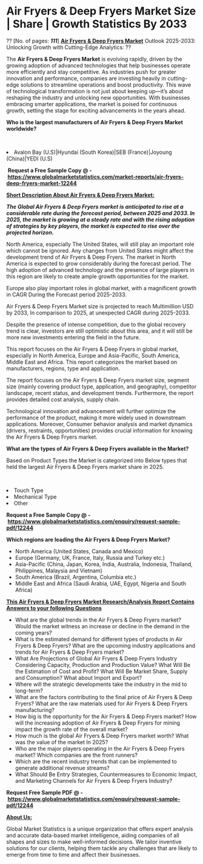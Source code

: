 <H1>Air Fryers & Deep Fryers Market Size | Share | Growth Statistics By 2033</H1><p>?? [No. of pages:&nbsp;<strong><em>111</em></strong>]&nbsp;<strong><a href="https://www.globalmarketstatistics.com/market-reports/air-fryers-deep-fryers-market-12244">Air Fryers & Deep Fryers&nbsp;Market</a></strong>&nbsp;Outlook 2025-2033: Unlocking Growth with Cutting-Edge Analytics: ??</p><p>The <strong>Air Fryers & Deep Fryers Market</strong> is evolving rapidly, driven by the growing adoption of advanced technologies that help businesses operate more efficiently and stay competitive. As industries push for greater innovation and performance, companies are investing heavily in cutting-edge solutions to streamline operations and boost productivity. This wave of technological transformation is not just about keeping up&mdash;it&rsquo;s about reshaping the industry and unlocking new opportunities. With businesses embracing smarter applications, the market is poised for continuous growth, setting the stage for exciting advancements in the years ahead.</p><p><strong>Who is the largest manufacturers of Air Fryers & Deep Fryers Market worldwide?</strong></p><p>&nbsp;<li>Avalon Bay (U.S)|Hyundai (South Korea)|SEB (France)|Joyoung (China)|YEDI (U.S)</p><p>&nbsp;<strong>Request a Free Sample Copy @ -&nbsp;<a href="https://www.globalmarketstatistics.com/market-reports/air-fryers-deep-fryers-market-12244">https://www.globalmarketstatistics.com/market-reports/air-fryers-deep-fryers-market-12244</a></strong></p><p><strong><u>Short Description About Air Fryers & Deep Fryers Market:</u></strong></p><p><strong><em>The Global Air Fryers & Deep Fryers market is anticipated to rise at a considerable rate during the forecast period, between 2025 and 2033. In 2025, the market is growing at a steady rate and with the rising adoption of strategies by key players, the market is expected to rise over the projected horizon.</em></strong></p><p>North America, especially The United States, will still play an important role which cannot be ignored. Any changes from United States might affect the development trend of Air Fryers & Deep Fryers. The market in North America is expected to grow considerably during the forecast period. The high adoption of advanced technology and the presence of large players in this region are likely to create ample growth opportunities for the market.</p><p>Europe also play important roles in global market, with a magnificent growth in CAGR During the Forecast period 2025-2033.</p><p>Air Fryers & Deep Fryers Market size is projected to reach Multimillion USD by 2033, In comparison to 2025, at unexpected CAGR during 2025-2033.</p><p>Despite the presence of intense competition, due to the global recovery trend is clear, investors are still optimistic about this area, and it will still be more new investments entering the field in the future.</p><p>This report focuses on the Air Fryers & Deep Fryers in global market, especially in North America, Europe and Asia-Pacific, South America, Middle East and Africa. This report categorizes the market based on manufacturers, regions, type and application.</p><p>The report focuses on the Air Fryers & Deep Fryers market size, segment size (mainly covering product type, application, and geography), competitor landscape, recent status, and development trends. Furthermore, the report provides detailed cost analysis, supply chain.</p><p>Technological innovation and advancement will further optimize the performance of the product, making it more widely used in downstream applications. Moreover, Consumer behavior analysis and market dynamics (drivers, restraints, opportunities) provides crucial information for knowing the Air Fryers & Deep Fryers market.</p><p><strong>What are the types of Air Fryers & Deep Fryers available in the Market?</strong></p><p>Based on Product Types the Market is categorized into Below types that held the largest Air Fryers & Deep Fryers market share in 2025.</p><p>&nbsp;<li>Touch Type<li> Mechanical Type<li> Other&nbsp;</p><p><strong>Request a Free Sample Copy @ -&nbsp;<a href="https://www.globalmarketstatistics.com/enquiry/request-sample-pdf/12244">https://www.globalmarketstatistics.com/enquiry/request-sample-pdf/12244</a></strong></p><p><strong>Which regions are leading the Air Fryers & Deep Fryers Market?</strong></p><ul><li>North America (United States, Canada and Mexico)</li><li>Europe (Germany, UK, France, Italy, Russia and Turkey etc.)</li><li>Asia-Pacific (China, Japan, Korea, India, Australia, Indonesia, Thailand, Philippines, Malaysia and Vietnam)</li><li>South America (Brazil, Argentina, Columbia etc.)</li><li>Middle East and Africa (Saudi Arabia, UAE, Egypt, Nigeria and South Africa)</li></ul><p><strong><u>This Air Fryers & Deep Fryers Market Research/Analysis Report Contains Answers to your following Questions</u></strong></p><ul><li>What are the global trends in the Air Fryers & Deep Fryers market? Would the market witness an increase or decline in the demand in the coming years?</li><li>What is the estimated demand for different types of products in Air Fryers & Deep Fryers? What are the upcoming industry applications and trends for Air Fryers & Deep Fryers market?</li><li>What Are Projections of Global Air Fryers & Deep Fryers Industry Considering Capacity, Production and Production Value? What Will Be the Estimation of Cost and Profit? What Will Be Market Share, Supply and Consumption? What about Import and Export?</li><li>Where will the strategic developments take the industry in the mid to long-term?</li><li>What are the factors contributing to the final price of Air Fryers & Deep Fryers? What are the raw materials used for Air Fryers & Deep Fryers manufacturing?</li><li>How big is the opportunity for the Air Fryers & Deep Fryers market? How will the increasing adoption of Air Fryers & Deep Fryers for mining impact the growth rate of the overall market?</li><li>How much is the global Air Fryers & Deep Fryers market worth? What was the value of the market In 2025?</li><li>Who are the major players operating in the Air Fryers & Deep Fryers market? Which companies are the front runners?</li><li>Which are the recent industry trends that can be implemented to generate additional revenue streams?</li><li>What Should Be Entry Strategies, Countermeasures to Economic Impact, and Marketing Channels for Air Fryers & Deep Fryers Industry?</li></ul><p><strong>Request Free Sample PDF @ -&nbsp;<a href="https://www.globalmarketstatistics.com/enquiry/request-sample-pdf/12244">https://www.globalmarketstatistics.com/enquiry/request-sample-pdf/12244</a></strong></p><p><strong><u>About Us:</u></strong></p><p>Global Market Statistics&nbsp;is a unique organization that offers expert analysis and accurate data-based market intelligence, aiding companies of all shapes and sizes to make well-informed decisions. We tailor inventive solutions for our clients, helping them tackle any challenges that are likely to emerge from time to time and affect their businesses.</p>
